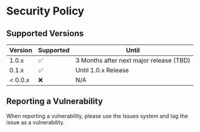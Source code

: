 # Security Policy

## Supported Versions

| Version | Supported          | Until                                   |
| ------- | ------------------ | --------------------------------------  |
| 1.0.x   | :white_check_mark: | 3 Months after next major release (TBD) |
| 0.1.x   | :white_check_mark: | Until 1.0.x Release                     |
| < 0.0.x | :x:                | N/A                                     |

## Reporting a Vulnerability

When reporting a vulnerability, please use the Issues system and tag the issue as a vulnerability.
